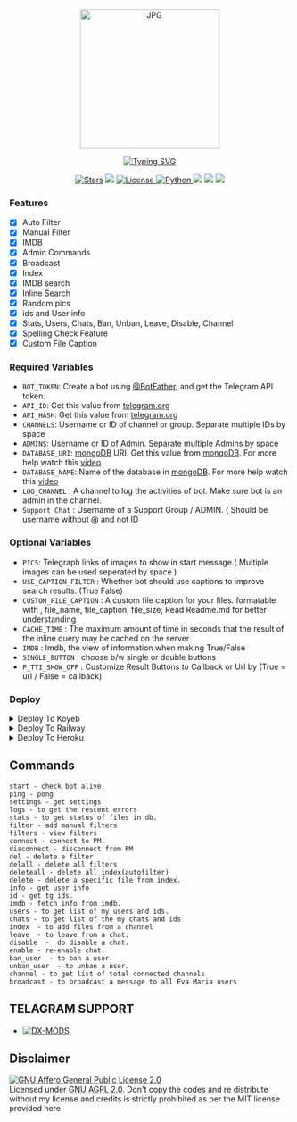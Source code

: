 <div align="center">
<img src="https://telegra.ph/file/0137b122cd785074c1499.jpg" alt="JPG" width="250" height="250"/>
</p>

<div align="center">
<!---------- Typing SVG ---------->
<p align="center">
    <a href="https://avatars.githubusercontent.com/u/85664936?v=4">
        <img
            src="https://readme-typing-svg.herokuapp.com?font=Hey+printing&color=5D0F99&size=32&lines=WELCOME+TO+BIXBY+AUTO;FILTER+BOT+MADE+BY;ZIYAN"
            alt="Typing SVG"
        />
</p>
<a href="https://github.com/DX-MODS/BixbyAutoFilter/stargazers"><img src="https://img.shields.io/github/stars/DX-MODS/BixbyAutoFilter?color=black&logo=github&logoColor=black&style=for-the-badge" alt="Stars" /></a>
<a href="https://github.com/DX-MODS/BixbyAutoFilter/network/members"> <img src="https://img.shields.io/github/forks/DX-MODS/BixbyAutoFilter?color=black&logo=github&logoColor=black&style=for-the-badge" /></a>
<a href="https://github.com/DX-MODS/BixbyAutoFilter/blob/master/LICENSE"> <img src="https://img.shields.io/badge/License- GPL 2.0 license -blueviolet?style=for-the-badge" alt="License" /> </a>
<a href="https://www.python.org/"> <img src="https://img.shields.io/badge/Written%20in-Python-skyblue?style=for-the-badge&logo=python" alt="Python" /> </a>
<a href="https://pypi.org/project/Pyrogram/"> <img src="https://img.shields.io/pypi/v/pyrogram?color=white&label=pyrogram&logo=python&logoColor=blue&style=for-the-badge" /></a>
<a href="https://github.com/DX-MODS/BixbyAutoFilter"> <img src="https://img.shields.io/github/repo-size/DX-MODS/BixbyAutoFilter?color=skyblue&logo=github&logoColor=blue&style=for-the-badge" /></a>
<a href="https://github.com/DX-MODS/BixbyAutoFilter/commits/DX-MODS"> <img src="https://img.shields.io/github/last-commit/DX-MODS/BixbyAutoFilter?color=black&logo=github&logoColor=black&style=for-the-badge" /></a>

<div align="left">

### Features

- [x] Auto Filter
- [x] Manual Filter
- [x] IMDB
- [x] Admin Commands
- [x] Broadcast
- [x] Index
- [x] IMDB search
- [x] Inline Search
- [x] Random pics
- [x] ids and User info 
- [x] Stats, Users, Chats, Ban, Unban, Leave, Disable, Channel
- [x] Spelling Check Feature
- [x] Custom File Caption

### Required Variables
* `BOT_TOKEN`: Create a bot using [@BotFather](https://telegram.dog/BotFather), and get the Telegram API token.
* `API_ID`: Get this value from [telegram.org](https://my.telegram.org/apps)
* `API_HASH`: Get this value from [telegram.org](https://my.telegram.org/apps)
* `CHANNELS`: Username or ID of channel or group. Separate multiple IDs by space
* `ADMINS`: Username or ID of Admin. Separate multiple Admins by space
* `DATABASE_URI`: [mongoDB](https://www.mongodb.com) URI. Get this value from [mongoDB](https://www.mongodb.com). For more help watch this [video](https://youtu.be/1G1XwEOnxxo)
* `DATABASE_NAME`: Name of the database in [mongoDB](https://www.mongodb.com). For more help watch this [video](https://youtu.be/1G1XwEOnxxo)
* `LOG_CHANNEL` : A channel to log the activities of bot. Make sure bot is an admin in the channel.
* `Support Chat` : Username of a Support Group / ADMIN. ( Should be username without @ and not ID
### Optional Variables
* `PICS`: Telegraph links of images to show in start message.( Multiple images can be used seperated by space )
* `USE_CAPTION_FILTER` : Whether bot should use captions to improve search results. (True False)
* `CUSTOM_FILE_CAPTION` : A custom file caption for your files. formatable with , file_name, file_caption, file_size, Read Readme.md for better understanding
* `CACHE_TIME` : The maximum amount of time in seconds that the result of the inline query may be cached on the server
* `IMDB` : Imdb, the view of information when making True/False
* `SINGLE_BUTTON` : choose b/w single or double buttons 
* `P_TTI_SHOW_OFF` : Customize Result Buttons to Callback or Url by (True = url / False = callback)

### Deploy
<details><summary>Deploy To Koyeb</summary>
<p>
<br>
<a href="https://app.koyeb.com/deploy?type=git&repository=github.com/DX-MODS/BixbyAutoFilter&env[BOT_TOKEN]&env[API_ID]&env[API_HASH]&env[CHANNELS]&env[ADMINS]&env[PICS]&env[LOG_CHANNEL]&env[AUTH_CHANNEL]&env[MAX_RIST_BTNS]=10&env[CUSTOM_FILE_CAPTION]&env[DATABASE_URI]&env[DATABASE_NAME]=Cluster0&env[COLLECTION_NAME]=Telegram_files&env[SUPPORT_CHAT]&env[IMDB]=True&env[IMDB_TEMPLATE]&env[IMDB_DELET_TIME]=900&env[SINGLE_BUTTON]=True&env[START_MESSAGE]&env[FORCE_SUB_TEXT]&env[AUTH_GROUPS]&env[WELCOM_PIC]&env[WELCOM_TEXT]&env[BUTTON_LOCK_TEXT]&env[PMFILTER]=True&env[G_FILTER]=True&env[BUTTON_LOCK]=True&env[RemoveBG_API]&env[P_TTI_SHOW_OFF]=True&run_command=python%20bot.py&branch=master&name=bixbyautofilter">
  <img src="https://www.koyeb.com/static/images/deploy/button.svg" alt="Deploy">
</a>
</p>
</details>

<details><summary>Deploy To Railway</summary>
<p>
<br>
<a href="https://railway.app/new/template/Qe0zMt">
  <img src="https://railway.app/button.svg" alt="Deploy">
</a>
</p>
</details>

<details><summary>Deploy To Heroku</summary>
<p>
<br>
<a href="https://heroku.com/deploy?template=https://github.com/DX-MODS/BixbyAutoFilter">
  <img src="https://www.herokucdn.com/deploy/button.svg" alt="Deploy">
</a>
</p>
</details>




## Commands
```
start - check bot alive
ping - pong
settings - get settings 
logs - to get the rescent errors
stats - to get status of files in db.
filter - add manual filters
filters - view filters
connect - connect to PM.
disconnect - disconnect from PM
del - delete a filter
delall - delete all filters
deleteall - delete all index(autofilter)
delete - delete a specific file from index.
info - get user info
id - get tg ids.
imdb - fetch info from imdb.
users - to get list of my users and ids.
chats - to get list of the my chats and ids 
index  - to add files from a channel
leave  - to leave from a chat.
disable  -  do disable a chat.
enable - re-enable chat.
ban_user  - to ban a user.
unban_user  - to unban a user.
channel - to get list of total connected channels
broadcast - to broadcast a message to all Eva Maria users
```

## TELAGRAM SUPPORT 

* [![DX-MODS](https://img.shields.io/static/v1?label=DX&message=MODS&color=critical)](https://t.me/DX_MODS1)

## Disclaimer
[![GNU Affero General Public License 2.0](https://www.gnu.org/graphics/agplv3-155x51.png)](https://www.gnu.org/licenses/agpl-3.0.en.html#header)    
Licensed under [GNU AGPL 2.0.](https://github.com/DX-MODS/BixbyAutoFilter/blob/master/LICENSE)
Don't copy the codes and re distribute without my license and credits is strictly prohibited as per the MIT license provided here

